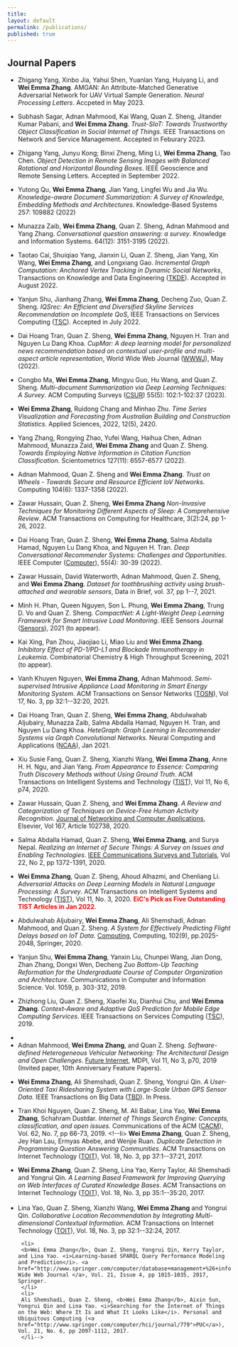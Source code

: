 ```yaml
---
title:
layout: default
permalink: /publications/
published: true
---
```


## Journal Papers

- Zhigang Yang, Xinbo Jia, Yahui Shen, Yuanlan Yang, Huiyang Li, and <b>Wei Emma Zhang</b>. AMGAN: An Attribute-Matched Generative Adversarial Network for UAV Virtual Sample Generation. *Neural Processing Letters*. Accpeted in May 2023.
- Subhash Sagar, Adnan Mahmood, Kai Wang, Quan Z. Sheng, Jitander Kumar Pabani, and <b>Wei Emma Zhang</b>. <i>Trust-SIoT: Towards Trustworthy Object Classification in Social Internet of Things</i>. IEEE Transactions on Network and Service Management. Accepted in Feburary 2023. 
- Zhigang Yang, Junyu Kong; Binxi Zheng, Ming Li, <b>Wei Emma Zhang</b>, Tao Chen. <i>Object Detection in Remote Sensing Images with Balanced Rotational and Horizontal Bounding Boxes</i>. IEEE Geoscience and Remote Sensing Letters. Accepted in September 2022. 
- Yutong Qu, <b>Wei Emma Zhang</b>, Jian Yang, Lingfei Wu and Jia Wu. <i>Knowledge-aware Document Summarization: A Survey of Knowledge, Embedding Methods and Architectures</i>. Knowledge-Based Systems 257: 109882 (2022)
- Munazza Zaib, <b>Wei Emma Zhang</b>, Quan Z. Sheng, Adnan Mahmood and Yang Zhang. <i>Conversational question answering: a survey</i>.  Knowledge and Information Systems. 64(12): 3151-3195 (2022).
- Taotao Cai, Shuiqiao Yang, Jianxin Li, Quan Z. Sheng, Jian Yang, Xin Wang, <b>Wei Emma Zhang</b>, and Longxiang Gao. <i>Incremental Graph Computation: Anchored Vertex Tracking in Dynamic Social Networks</i>, Transactions on Knowledge and Data Engineering (<a href="https://ieeexplore.ieee.org/xpl/RecentIssue.jsp?punumber=69">TKDE</a>). Accepted in August 2022.
- Yanjun Shu, Jianhang Zhang, <b>Wei Emma Zhang</b>, Decheng Zuo, Quan Z. Sheng. <i>IQSrec: An Efficient and Diversified Skyline Services Recommendation on Incomplete QoS</i>, IEEE Transactions on Services Computing (<a href="https://ieeexplore.ieee.org/xpl/RecentIssue.jsp?punumber=4629386">TSC</a>). Accepted in July 2022.
- Dai Hoang Tran, Quan Z. Sheng, <b>Wei Emma Zhang</b>, Nguyen H. Tran and Nguyen Lu Dang Khoa. <i>CupMar: A deep learning model for personalized news recommendation based on contextual user-profile and multi-aspect article representation</i>, World Wide Web Journal (<a href="https://link.springer.com/article/10.1007/s11280-022-01059-6">WWWJ</a>), May (2022).
- Congbo Ma, <b>Wei Emma Zhang</b>, Mingyu Guo, Hu Wang, and Quan Z. Sheng. <i>Multi-document Summarization via Deep Learning Techniques: A Survey</i>. ACM Computing Surveys (<a href="https://dl.acm.org/journal/csur">CSUR</a>) 55(5): 102:1-102:37 (2023).
- <b>Wei Emma Zhang</b>, Ruidong Chang and Minhao Zhu. <i>Time Series Visualization and Forecasting from Australian Building and Construction Statistics</i>. Applied Sciences, 2022, 12(5), 2420.
- Yang Zhang, Rongying Zhao, Yufei Wang, Haihua Chen, Adnan Mahmood, Munazza Zaid, <b>Wei Emma Zhang</b> and Quan Z. Sheng. <i>Towards Employing Native Information in Citation Function Classification</i>. Scientometrics 127(11): 6557-6577 (2022). 
- Adnan Mahmood, Quan Z. Sheng and <b>Wei Emma Zhang</b>. <i>Trust on Wheels - Towards Secure and Resource Efficient IoV Networks</i>. Computing 104(6): 1337-1358 (2022).
- Zawar Hussain, Quan Z. Sheng, <b>Wei Emma Zhang</b> <i>Non-Invasive Techniques for Monitoring Different Aspects of Sleep: A Comprehensive Review</i>. ACM Transactions on Computing for Healthcare, 3(2):24, pp 1-26, 2022.
- Dai Hoang Tran, Quan Z. Sheng, <b>Wei Emma Zhang</b>, Salma Abdalla Hamad, Nguyen Lu Dang Khoa, and Nguyen H. Tran. <i>Deep Conversational Recommender Systems: Challenges and Opportunities</i>. IEEE Computer (<a href="https://ieeexplore.ieee.org/xpl/RecentIssue.jsp?punumber=2">Computer</a>), 55(4): 30-39 (2022).
- Zawar Hussain, David Waterworth, Adnan Mahmood, Quen Z. Sheng, and <b>Wei Emma Zhang</b>. <i>Dataset for toothbrushing activity using brush-attached and wearable sensors</i>, Data in Brief, vol. 37, pp 1--7, 2021.
- Minh H. Phan, Queen Nguyen, Son L. Phung, <b>Wei Emma Zhang</b>, Trung D. Vo and Quan Z. Sheng.  <i>CompactNet: A Light-Weight Deep Learning Framework for Smart Intrusive Load Monitoring</i>. IEEE Sensors Journal (<a href="https://ieee-sensors.org/sensors-journal/">Sensors</a>), 2021 (to appear).
- Kai Xing, Pan Zhou, Jiaojiao Li, Miao Liu and <b>Wei Emma Zhang</b>.  <i>Inhibitory Effect of PD-1/PD-L1 and Blockade Immunotherapy in Leukemia</i>. Combinatorial Chemistry & High Throughput Screening, 2021 (to appear).
- Vanh Khuyen Nguyen, <b>Wei Emma Zhang</b>, Adnan Mahmood.  <i>Semi-supervised Intrusive Appliance Load Monitoring in Smart Energy Monitoring System</i>. ACM Transactions on Sensor Networks (<a href="https://dl.acm.org/journal/tosn">TOSN</a>), Vol 17, No. 3, pp 32:1--32:20, 2021. 
- Dai Hoang Tran, Quan Z. Sheng, <b>Wei Emma Zhang</b>, Abdulwahab Aljubairy, Munazza Zaib, Salma Abdalla Hamad, Nguyen H. Tran, and Nguyen Lu Dang Khoa. <i>HeteGraph: Graph Learning in Recommender Systems via Graph Convolutional Networks</i>. Neural Computing and Applications (<a href="https://www.springer.com/journal/521?gclid=Cj0KCQiA6Or_BRC_ARIsAPzuer9otwGICYhH3V1DOUIfrSSkIKY5-e2Wp5ZG-fHYoE0qCj-AArCb7yQaAqfnEALw_wcB">NCAA</a>), Jan 2021.
- Xiu Susie Fang, Quan Z. Sheng, Xianzhi Wang, <b>Wei Emma Zhang</b>, Anne H. H. Ngu, and Jian Yang. <i>From Appearance to Essence: Comparing Truth Discovery Methods without Using Ground Truth</i>. ACM Transactions on Intelligent Systems and Technology (<a href="https://tist.acm.org/">TIST</a>), Vol 11, No 6, p74, 2020.
- Zawar Hussain, Quan Z. Sheng, and <b>Wei Emma Zhang</b>. <i>A Review and Categorization of Techniques on Device-Free Human Activity Recognition</i>. <a href="https://www.journals.elsevier.com/journal-of-network-and-computer-applications">Journal of Networking and Computer Applications</a>, Elsevier, Vol 167, Article 102738, 2020.
- Salma Abdalla Hamad,  Quan Z. Sheng, <b>Wei Emma Zhang</b>, and Surya Nepal. <i>Realizing an Internet of Secure Things: A Survey on Issues and Enabling Technologies</i>. <a href="https://ieeexplore.ieee.org/xpl/RecentIssue.jsp?punumber=9739">IEEE Communications Surveys and Tutorials</a>, Vol 22, No 2, pp 1372-1391, 2020.
- <b>Wei Emma Zhang</b>,  Quan Z. Sheng,  Ahoud Alhazmi, and Chenliang Li. <i>Adversarial Attacks on Deep Learning Models in Natural Language Processing: A Survey</i>. ACM Transactions on Intelligent Systems and Technology (<a href="https://tist.acm.org/">TIST</a>), Vol 11, No. 3, 2020.  <b style="color:#FF0000">EiC's Pick as Five Outstanding TIST Articles in Jan 2022</b>.
- Abdulwahab Aljubairy, <b>Wei Emma Zhang</b>, Ali Shemshadi, Adnan Mahmood, and Quan Z. Sheng. <i>A System for Effectively Predicting Flight Delays based on IoT Data</i>. <a href="https://www.springer.com/journal/607">Computing</a>, Computing, 102(9), pp.2025-2048, Springer, 2020.
- Yanjun Shu, <b>Wei Emma Zhang</b>, Yanxin Liu, Chunpei Wang, Jian Dong, Zhan Zhang, Dongxi Wen, Decheng Zuo <i>Bottom-Up Teaching Reformation for the Undergraduate Course of Computer Organization and Architecture</i>. Communications in Computer and Information Science. Vol. 1059, p. 303-312, 2019. 
- Zhizhong Liu, Quan Z. Sheng, Xiaofei Xu, Dianhui Chu, and <b>Wei Emma Zhang</b>. <i>Context-Aware and Adaptive QoS Prediction for Mobile Edge Computing Services</i>.  IEEE Transactions on Services Computing (<a href="https://www.computer.org/csdl/journal/sc">TSC</a>), 2019.
- <li>Adnan Mahmood, <b>Wei Emma Zhang</b>, and Quan Z. Sheng. <i>Software-defined Heterogeneous Vehicular Networking: The Architectural Design and Open Challenges</i>. <a href="https://www.mdpi.com/journal/futureinternet">Future Internet</a>, MDPI, Vol 11, No 3, p70, 2019 (Invited paper, 10th Anniversary Feature Papers).
- <b>Wei Emma Zhang</b>, Ali Shemshadi, Quan Z. Sheng, Yongrui Qin. <i>A User-Oriented Taxi Ridesharing System with Large-Scale Urban GPS Sensor Data</i>. IEEE Transactions on Big Data (<a href="https://www.computer.org/web/tbd">TBD</a>). In Press. 
- Tran Khoi Nguyen, Quan Z. Sheng, M. Ali Babar, Lina Yao, <b>Wei Emma Zhang</b>, Schahram Dustdar. <i>Internet of Things Search Engine: Concepts, classification, and open issues</i>. Communications of the ACM (<a href="https://www.computer.org/web/tbd">CACM</a>), Vol. 62, No. 7, pp 66-73, 2019.
        <!--li>
	   <b>Wei Emma Zhang</b>, Quan Z. Sheng, Jey Han Lau, Ermyas Abebe, and Wenjie Ruan. <i>Duplicate Detection in Programming Question Answering Communities</i>. ACM Transactions on Internet Technology (<a href="http://toit.acm.org/">TOIT</a>), Vol. 18, No. 3, pp 37:1--37:21, 2017.
	  </li>
	  <li>
	   <b>Wei Emma Zhang</b>, Quan Z. Sheng, Lina Yao, Kerry Taylor, Ali Shemshadi and Yongrui Qin. <i>A Learning Based Framework for Improving Querying on Web Interfaces of Curated Knowledge Bases</i>. ACM Transactions on Internet Technology (<a href="http://toit.acm.org/">TOIT</a>), Vol. 18, No. 3, pp 35:1--35:20, 2017.
	   </li>	   
	     <li>
	   Lina Yao, Quan Z. Sheng, Xianzhi Wang, <b>Wei Emma Zhang</b> and Yongrui Qin. <i>Collaborative Location Recommendation by Integrating Multi-dimensional Contextual Information</i>. ACM Transactions on Internet Technology (<a href="http://toit.acm.org/">TOIT</a>), Vol. 18, No. 3, pp 32:1--32:24, 2017.
	   </li>
	   	    
	   <li>
	   <b>Wei Emma Zhang</b>, Quan Z. Sheng, Yongrui Qin, Kerry Taylor, and Lina Yao. <i>Learning-based SPARQL Query Performance Modeling and Prediction</i>. <a href="http://www.springer.com/computer/database+management+%26+information+retrieval/journal/11280">World Wide Web Journal </a>, Vol. 21, Issue 4, pp 1015-1035, 2017, Springer.
	   </li>
	   <li>
	   Ali Shemshadi, Quan Z. Sheng, <b>Wei Emma Zhang</b>, Aixin Sun, Yongrui Qin and Lina Yao. <i>Searching for the Internet of Things on the Web: Where It Is and What It Looks Like</i>. Personal and Ubiquitous Computing (<a href="http://www.springer.com/computer/hci/journal/779">PUC</a>), Vol. 21, No. 6, pp 2097-1112, 2017. 
	   </li-->
